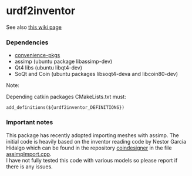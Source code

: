# urdf2inventor

See also [this wiki page](https://github.com/JenniferBuehler/urdf-tools-pkgs/wiki/urdf2inventor)


### Dependencies

- [convenience-pkgs](https://github.com/JenniferBuehler/convenience-pkgs/wiki/urdf2inventor)
- assimp (ubuntu package libassimp-dev)
- Qt4 libs (ubuntu libqt4-dev)
- SoQt and Coin (ubuntu packages libsoqt4-deva and libcoin80-dev)

Note:

Depending catkin packages CMakeLists.txt must:

``add_definitions(${urdf2inventor_DEFINITIONS})``

### Important notes

This package has recently adopted importing meshes with assimp.
The initial code is heavily based on the inventor reading code
by Nestor Garcia Hidalgo which can be found in the repository
[coindesigner](https://github.com/iocroblab/coindesigner/) in the file
[assimpImport.cpp](https://github.com/iocroblab/coindesigner/blob/master/src/assimpImport.cpp).    
I have not fully tested this code with various models so please report if there is any issues.
